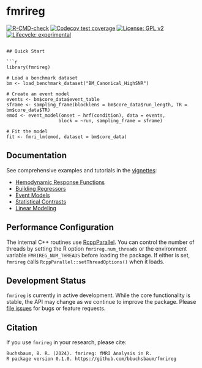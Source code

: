 # fmrireg

[![R-CMD-check](https://github.com/bbuchsbaum/fmrireg/actions/workflows/R-CMD-check.yaml/badge.svg)](https://github.com/bbuchsbaum/fmrireg/actions/workflows/R-CMD-check.yaml)
[![Codecov test coverage](https://codecov.io/gh/bbuchsbaum/fmrireg/branch/main/graph/badge.svg)](https://app.codecov.io/gh/bbuchsbaum/fmrireg?branch=main)
[![License: GPL v2](https://img.shields.io/badge/License-GPL_v2-blue.svg)](https://www.gnu.org/licenses/old-licenses/gpl-2.0.en.html)
[![Lifecycle: experimental](https://img.shields.io/badge/lifecycle-experimental-orange.svg)](https://lifecycle.r-lib.org/articles/stages.html#experimental)

```

## Quick Start

```r
library(fmrireg)

# Load a benchmark dataset
bm <- load_benchmark_dataset("BM_Canonical_HighSNR")

# Create an event model
events <- bm$core_data$event_table
sframe <- sampling_frame(blocklens = bm$core_data$run_length, TR = bm$core_data$TR)
emod <- event_model(onset ~ hrf(condition), data = events, 
                   block = ~run, sampling_frame = sframe)

# Fit the model
fit <- fmri_lm(emod, dataset = bm$core_data)
```

## Documentation

See comprehensive examples and tutorials in the [vignettes](https://bbuchsbaum.github.io/fmrireg/articles/index.html):

- [Hemodynamic Response Functions](https://bbuchsbaum.github.io/fmrireg/articles/a_01_hemodynamic_response.html)
- [Building Regressors](https://bbuchsbaum.github.io/fmrireg/articles/a_02_regressor.html)
- [Event Models](https://bbuchsbaum.github.io/fmrireg/articles/a_04_event_models.html)
- [Statistical Contrasts](https://bbuchsbaum.github.io/fmrireg/articles/a_05_contrasts.html)
- [Linear Modeling](https://bbuchsbaum.github.io/fmrireg/articles/a_09_linear_model.html)

## Performance Configuration

The internal C++ routines use [RcppParallel](https://rcppcore.github.io/RcppParallel/). You can control the number of threads by setting the R option `fmrireg.num_threads` or the environment variable `FMRIREG_NUM_THREADS` before loading the package. If either is set, `fmrireg` calls `RcppParallel::setThreadOptions()` when it loads.

## Development Status

`fmrireg` is currently in active development. While the core functionality is stable, the API may change as we continue to improve the package. Please [file issues](https://github.com/bbuchsbaum/fmrireg/issues) for bugs or feature requests.

## Citation

If you use `fmrireg` in your research, please cite:

```
Buchsbaum, B. R. (2024). fmrireg: fMRI Analysis in R. 
R package version 0.1.0. https://github.com/bbuchsbaum/fmrireg
```

